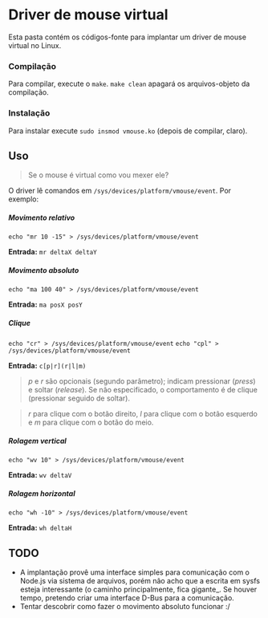 # Driver de mouse virtual

Esta pasta contém os códigos-fonte para implantar um driver de mouse virtual no Linux.

### Compilação

Para compilar, execute o ``make``. ``make clean`` apagará os arquivos-objeto da compilação.

### Instalação

Para instalar execute ``sudo insmod vmouse.ko`` (depois de compilar, claro).

## Uso

> Se o mouse é virtual como vou mexer ele?

O driver lê comandos em `/sys/devices/platform/vmouse/event`. Por exemplo:

##### Movimento relativo

``echo "mr 10 -15" > /sys/devices/platform/vmouse/event``

**Entrada:** ``mr deltaX deltaY``

##### Movimento absoluto

``echo "ma 100 40" > /sys/devices/platform/vmouse/event``

**Entrada:** ``ma posX posY``

##### Clique

``echo "cr" > /sys/devices/platform/vmouse/event``
``echo "cpl" > /sys/devices/platform/vmouse/event``

**Entrada:** ``c[p|r](r|l|m)``
> *p* e *r* são opcionais (segundo parâmetro); indicam pressionar (*press*) e soltar (*release*). Se não especificado, o comportamento é de clique (pressionar seguido de soltar).

> *r* para clique com o botão direito, *l* para clique com o botão esquerdo e *m* para clique com o botão do meio.

##### Rolagem vertical

``echo "wv 10" > /sys/devices/platform/vmouse/event``

**Entrada:** ``wv deltaV``

##### Rolagem horizontal

``echo "wh -10" > /sys/devices/platform/vmouse/event``

**Entrada:** ``wh deltaH``

## TODO

* A implantação provê uma interface simples para comunicação com o Node.js via sistema de arquivos, porém não acho que a escrita em sysfs esteja interessante (o caminho principalmente, fica gigante_. Se houver tempo, pretendo criar uma interface D-Bus para a comunicação.
* Tentar descobrir como fazer o movimento absoluto funcionar :/
